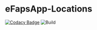 # eFapsApp-Locations

[![Codacy Badge](https://api.codacy.com/project/badge/Grade/f39c7a81905c4c3bad910a9db4e25999)](https://www.codacy.com/app/eFaps/eFapsApp-Locations?utm_source=github.com&amp;utm_medium=referral&amp;utm_content=eFaps/eFapsApp-Locations&amp;utm_campaign=Badge_Grade)
![Build](https://github.com/eFaps/eFapsApp-Locations/workflows/Build/badge.svg)


